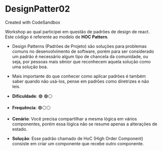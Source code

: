 # DesignPatter02
Created with CodeSandbox

Workshop ao qual participei em questão de padrões de design de react. Este código é referente ao modelo de **HOC Pattern**.

- Design Patterns (Padrões de Projeto) são soluções para problemas comuns no desenvolvimento de software, porém para ser considerado um padrão é necessário algum tipo de chancela da comunidade, ou seja, por pessoas mais sênior que reconhecem aquela solução como uma solução boa.
- Mais importante do que conhecer como aplicar padrões é também saber quando não usá-los, pense em padrões como diretrizes e não leis.

- **Dificuldade**: 🟢 🟢⚪
- **Frequência**: 🟢⚪⚪

- **Cenário**: Você precisa compartilhar a mesma lógica em vários componentes, porém essa lógica não se resume apenas a alterações de estado.
- **Solução**: Esse padrão chamado de HoC (High Order Component) consiste em criar um componente que recebe outro componente.
